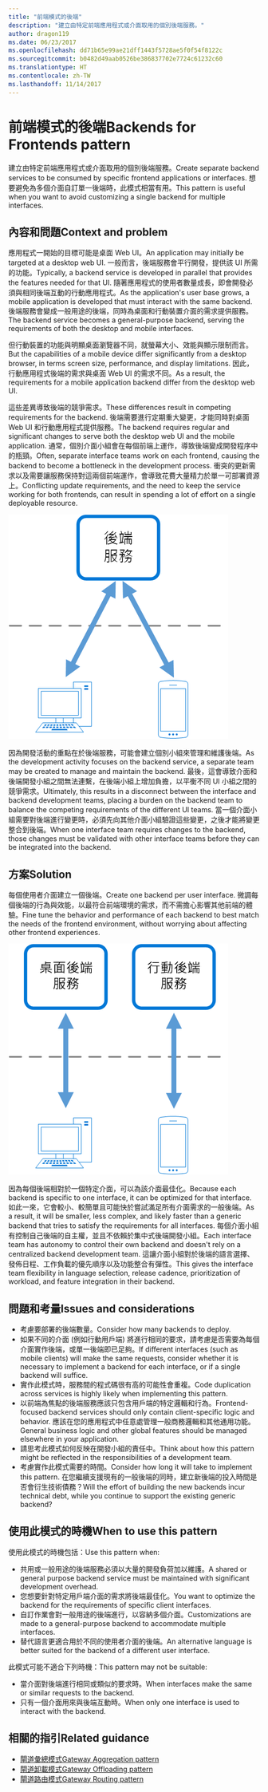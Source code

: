 ```yaml
---
title: "前端模式的後端"
description: "建立由特定前端應用程式或介面取用的個別後端服務。"
author: dragon119
ms.date: 06/23/2017
ms.openlocfilehash: dd71b65e99ae21dff1443f5728ae5f0f54f8122c
ms.sourcegitcommit: b0482d49aab0526be386837702e7724c61232c60
ms.translationtype: HT
ms.contentlocale: zh-TW
ms.lasthandoff: 11/14/2017
---
```

# <a name="backends-for-frontends-pattern"></a><span data-ttu-id="6b955-103">前端模式的後端</span><span class="sxs-lookup"><span data-stu-id="6b955-103">Backends for Frontends pattern</span></span>

<span data-ttu-id="6b955-104">建立由特定前端應用程式或介面取用的個別後端服務。</span><span class="sxs-lookup"><span data-stu-id="6b955-104">Create separate backend services to be consumed by specific frontend applications or interfaces.</span></span> <span data-ttu-id="6b955-105">想要避免為多個介面自訂單一後端時，此模式相當有用。</span><span class="sxs-lookup"><span data-stu-id="6b955-105">This pattern is useful when you want to avoid customizing a single backend for multiple interfaces.</span></span>

## <a name="context-and-problem"></a><span data-ttu-id="6b955-106">內容和問題</span><span class="sxs-lookup"><span data-stu-id="6b955-106">Context and problem</span></span>

<span data-ttu-id="6b955-107">應用程式一開始的目標可能是桌面 Web UI。</span><span class="sxs-lookup"><span data-stu-id="6b955-107">An application may initially be targeted at a desktop web UI.</span></span> <span data-ttu-id="6b955-108">一般而言，後端服務會平行開發，提供該 UI 所需的功能。</span><span class="sxs-lookup"><span data-stu-id="6b955-108">Typically, a backend service is developed in parallel that provides the features needed for that UI.</span></span> <span data-ttu-id="6b955-109">隨著應用程式的使用者數量成長，即會開發必須與相同後端互動的行動應用程式。</span><span class="sxs-lookup"><span data-stu-id="6b955-109">As the application's user base grows, a mobile application is developed that must interact with the same backend.</span></span> <span data-ttu-id="6b955-110">後端服務會變成一般用途的後端，同時為桌面和行動裝置介面的需求提供服務。</span><span class="sxs-lookup"><span data-stu-id="6b955-110">The backend service becomes a general-purpose backend, serving the requirements of both the desktop and mobile interfaces.</span></span>

<span data-ttu-id="6b955-111">但行動裝置的功能與明顯桌面瀏覽器不同，就螢幕大小、效能與顯示限制而言。</span><span class="sxs-lookup"><span data-stu-id="6b955-111">But the capabilities of a mobile device differ significantly from a desktop browser, in terms screen size, performance, and display limitations.</span></span> <span data-ttu-id="6b955-112">因此，行動應用程式後端的需求與桌面 Web UI 的需求不同。</span><span class="sxs-lookup"><span data-stu-id="6b955-112">As a result, the requirements for a mobile application backend differ from the desktop web UI.</span></span> 

<span data-ttu-id="6b955-113">這些差異導致後端的競爭需求。</span><span class="sxs-lookup"><span data-stu-id="6b955-113">These differences result in competing requirements for the backend.</span></span> <span data-ttu-id="6b955-114">後端需要進行定期重大變更，才能同時對桌面 Web UI 和行動應用程式提供服務。</span><span class="sxs-lookup"><span data-stu-id="6b955-114">The backend requires regular and significant changes to serve both the desktop web UI and the mobile application.</span></span> <span data-ttu-id="6b955-115">通常，個別介面小組會在每個前端上運作，導致後端變成開發程序中的瓶頸。</span><span class="sxs-lookup"><span data-stu-id="6b955-115">Often, separate interface teams work on each frontend, causing the backend to become a bottleneck in the development process.</span></span> <span data-ttu-id="6b955-116">衝突的更新需求以及需要讓服務保持對這兩個前端運作，會導致花費大量精力於單一可部署資源上。</span><span class="sxs-lookup"><span data-stu-id="6b955-116">Conflicting update requirements, and the need to keep the service working for both frontends, can result in spending a lot of effort on a single deployable resource.</span></span>

![](./_images/backend-for-frontend.png) 

<span data-ttu-id="6b955-117">因為開發活動的重點在於後端服務，可能會建立個別小組來管理和維護後端。</span><span class="sxs-lookup"><span data-stu-id="6b955-117">As the development activity focuses on the backend service, a separate team may be created to manage and maintain the backend.</span></span> <span data-ttu-id="6b955-118">最後，這會導致介面和後端開發小組之間無法連繫，在後端小組上增加負擔，以平衡不同 UI 小組之間的競爭需求。</span><span class="sxs-lookup"><span data-stu-id="6b955-118">Ultimately, this results in a disconnect between the interface and backend development teams, placing a burden on the backend team to balance the competing requirements of the different UI teams.</span></span> <span data-ttu-id="6b955-119">當一個介面小組需要對後端進行變更時，必須先向其他介面小組驗證這些變更，之後才能將變更整合到後端。</span><span class="sxs-lookup"><span data-stu-id="6b955-119">When one interface team requires changes to the backend, those changes must be validated with other interface teams before they can be integrated into the backend.</span></span> 

## <a name="solution"></a><span data-ttu-id="6b955-120">方案</span><span class="sxs-lookup"><span data-stu-id="6b955-120">Solution</span></span>

<span data-ttu-id="6b955-121">每個使用者介面建立一個後端。</span><span class="sxs-lookup"><span data-stu-id="6b955-121">Create one backend per user interface.</span></span> <span data-ttu-id="6b955-122">微調每個後端的行為與效能，以最符合前端環境的需求，而不需擔心影響其他前端的體驗。</span><span class="sxs-lookup"><span data-stu-id="6b955-122">Fine tune the behavior and performance of each backend to best match the needs of the frontend environment, without worrying about affecting other frontend experiences.</span></span>

![](./_images/backend-for-frontend-example.png) 

<span data-ttu-id="6b955-123">因為每個後端相對於一個特定介面，可以為該介面最佳化。</span><span class="sxs-lookup"><span data-stu-id="6b955-123">Because each backend is specific to one interface, it can be optimized for that interface.</span></span> <span data-ttu-id="6b955-124">如此一來，它會較小、較簡單且可能快於嘗試滿足所有介面需求的一般後端。</span><span class="sxs-lookup"><span data-stu-id="6b955-124">As a result, it will be smaller, less complex, and likely faster than a generic backend that tries to satisfy the requirements for all interfaces.</span></span> <span data-ttu-id="6b955-125">每個介面小組有控制自己後端的自主權，並且不依賴於集中式後端開發小組。</span><span class="sxs-lookup"><span data-stu-id="6b955-125">Each interface team has autonomy to control their own backend and doesn't rely on a centralized backend development team.</span></span> <span data-ttu-id="6b955-126">這讓介面小組對於後端的語言選擇、發佈日程、工作負載的優先順序以及功能整合有彈性。</span><span class="sxs-lookup"><span data-stu-id="6b955-126">This gives the interface team flexibility in language selection, release cadence, prioritization of workload, and feature integration in their backend.</span></span>

## <a name="issues-and-considerations"></a><span data-ttu-id="6b955-127">問題和考量</span><span class="sxs-lookup"><span data-stu-id="6b955-127">Issues and considerations</span></span>

- <span data-ttu-id="6b955-128">考慮要部署的後端數量。</span><span class="sxs-lookup"><span data-stu-id="6b955-128">Consider how many backends to deploy.</span></span>
- <span data-ttu-id="6b955-129">如果不同的介面 (例如行動用戶端) 將進行相同的要求，請考慮是否需要為每個介面實作後端，或單一後端即已足夠。</span><span class="sxs-lookup"><span data-stu-id="6b955-129">If different interfaces (such as mobile clients) will make the same requests, consider whether it is necessary to implement a backend for each interface, or if a single backend will suffice.</span></span>
- <span data-ttu-id="6b955-130">實作此模式時，服務間的程式碼很有高的可能性會重複。</span><span class="sxs-lookup"><span data-stu-id="6b955-130">Code duplication across services is highly likely when implementing this pattern.</span></span>
- <span data-ttu-id="6b955-131">以前端為焦點的後端服務應該只包含用戶端的特定邏輯和行為。</span><span class="sxs-lookup"><span data-stu-id="6b955-131">Frontend-focused backend services should only contain client-specific logic and behavior.</span></span> <span data-ttu-id="6b955-132">應該在您的應用程式中任意處管理一般商務邏輯和其他通用功能。</span><span class="sxs-lookup"><span data-stu-id="6b955-132">General business logic and other global features should be managed elsewhere in your application.</span></span>
- <span data-ttu-id="6b955-133">請思考此模式如何反映在開發小組的責任中。</span><span class="sxs-lookup"><span data-stu-id="6b955-133">Think about how this pattern might be reflected in the responsibilities of a development team.</span></span>
- <span data-ttu-id="6b955-134">考慮實作此模式需要的時間。</span><span class="sxs-lookup"><span data-stu-id="6b955-134">Consider how long it will take to implement this pattern.</span></span> <span data-ttu-id="6b955-135">在您繼續支援現有的一般後端的同時，建立新後端的投入時間是否會衍生技術債務？</span><span class="sxs-lookup"><span data-stu-id="6b955-135">Will the effort of building the new backends incur technical debt, while you continue to support the existing generic backend?</span></span>

## <a name="when-to-use-this-pattern"></a><span data-ttu-id="6b955-136">使用此模式的時機</span><span class="sxs-lookup"><span data-stu-id="6b955-136">When to use this pattern</span></span>

<span data-ttu-id="6b955-137">使用此模式的時機包括：</span><span class="sxs-lookup"><span data-stu-id="6b955-137">Use this pattern when:</span></span>

- <span data-ttu-id="6b955-138">共用或一般用途的後端服務必須以大量的開發負荷加以維護。</span><span class="sxs-lookup"><span data-stu-id="6b955-138">A shared or general purpose backend service must be maintained with significant development overhead.</span></span>
- <span data-ttu-id="6b955-139">您想要針對特定用戶端介面的需求將後端最佳化。</span><span class="sxs-lookup"><span data-stu-id="6b955-139">You want to optimize the backend for the requirements of specific client interfaces.</span></span>
- <span data-ttu-id="6b955-140">自訂作業會對一般用途的後端進行，以容納多個介面。</span><span class="sxs-lookup"><span data-stu-id="6b955-140">Customizations are made to a general-purpose backend to accommodate multiple interfaces.</span></span>
- <span data-ttu-id="6b955-141">替代語言更適合用於不同的使用者介面的後端。</span><span class="sxs-lookup"><span data-stu-id="6b955-141">An alternative language is better suited for the backend of a different user interface.</span></span>

<span data-ttu-id="6b955-142">此模式可能不適合下列時機：</span><span class="sxs-lookup"><span data-stu-id="6b955-142">This pattern may not be suitable:</span></span>

- <span data-ttu-id="6b955-143">當介面對後端進行相同或類似的要求時。</span><span class="sxs-lookup"><span data-stu-id="6b955-143">When interfaces make the same or similar requests to the backend.</span></span>
- <span data-ttu-id="6b955-144">只有一個介面用來與後端互動時。</span><span class="sxs-lookup"><span data-stu-id="6b955-144">When only one interface is used to interact with the backend.</span></span>

## <a name="related-guidance"></a><span data-ttu-id="6b955-145">相關的指引</span><span class="sxs-lookup"><span data-stu-id="6b955-145">Related guidance</span></span>

- [<span data-ttu-id="6b955-146">閘道彙總模式</span><span class="sxs-lookup"><span data-stu-id="6b955-146">Gateway Aggregation pattern</span></span>](./gateway-aggregation.md)
- [<span data-ttu-id="6b955-147">閘道卸載模式</span><span class="sxs-lookup"><span data-stu-id="6b955-147">Gateway Offloading pattern</span></span>](./gateway-offloading.md)
- [<span data-ttu-id="6b955-148">閘道路由模式</span><span class="sxs-lookup"><span data-stu-id="6b955-148">Gateway Routing pattern</span></span>](./gateway-routing.md)


